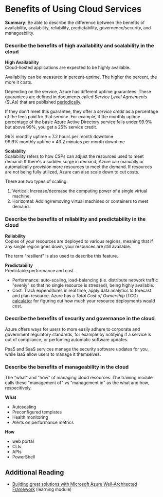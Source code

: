 # Benefits of Using Cloud Services

**Summary**: Be able to describe the difference between the benefits of availability, scalability, reliability, predictability, governence/security, and manageability.

### Describe the benefits of high availability and scalability in the cloud
**High Availability**  
Cloud-hosted applications are expected to be highly available.     

Availability can be measured in percent-uptime. The higher the percent, the more it costs.  

Depending on the service, Azure has different uptime guarantees. These guarantees are defined in documents called _Service Level Agreements_ (SLAs) that are published [periodically](https://www.microsoft.com/licensing/docs/view/Service-Level-Agreements-SLA-for-Online-Services?lang=1).  

If they don't meet this guarantee, they offer a _service credit_ as a percentage of the fees paid for that service. For example, if the monthly uptime percentage of the basic Azure Active Directory service falls under 99.9% but above 99%, you get a 25% service credit.  

99% monthly uptime = 7.2 hours per month downtime  
99.9% monthly uptime = 43.2 minutes per month downtime 

**Scalablity**  
Scalability refers to how CSPs can adjust the resources used to meet demand. If there's a sudden surge in demand, Azure can manually or automatically provision more resources to meet the demand. If resources are not being fully utilized, Azure can also scale down to cut costs.  

There are two types of scaling: 
1. Vertical: Increase/decrease the computing power of a single virtual machine.  
2. Horizontal: Adding/removing virtual machines or containers to meet demand.  

### Describe the benefits of reliability and predictability in the cloud
**Reliability**  
Copies of your resources are deployed to various regions, meaning that if any single region goes down, your resources are still available.  

The term "resilient" is also used to describe this feature.  

**Predictability**  
Predictable performance and cost.  

- Performance: auto-scaling, load-balancing (i.e. distribute network traffic "evenly" so that no single resource is stressed), being highly available.
- Cost: Track expenditures in real time, apply data analytics to forecast and plan resource. Azure has a _Total Cost of Ownership_ (TCO) [calculator](https://azure.microsoft.com/en-us/pricing/tco/calculator/) for figuring out how much your resource deployments would cost.  

### Describe the benefits of security and governance in the cloud
Azure offers ways for users to more easily adhere to corporate and government regulatory standards, for example by notifying if a service is out of compliance, or perfoming automatic software updates.  

PaaS and SaaS services manage the security software updates for you, while IaaS allow users to manage it themselves.  

### Describe the benefits of manageability in the cloud
The "what" and "how" of managing cloud resources. The training module calls these "management of" vs "management in" as the what and how, respecitively.  

**What**
- Autoscaling
- Preconfigured templates
- Health monitoring
- Alerts on performance metrics

**How**
- web portal
- CLIs
- APIs 
- PowerShell

## Additional Reading  

- [Building great solutions with Microsoft Azure Well-Architected Framework](https://learn.microsoft.com/en-us/training/paths/azure-well-architected-framework/) (learning module)
